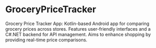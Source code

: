 # GroceryPriceTracker
Grocery Price Tracker App: Kotlin-based Android app for comparing grocery prices across stores. Features user-friendly interfaces and a C#.NET backend for API management. Aims to enhance shopping by providing real-time price comparisons.
